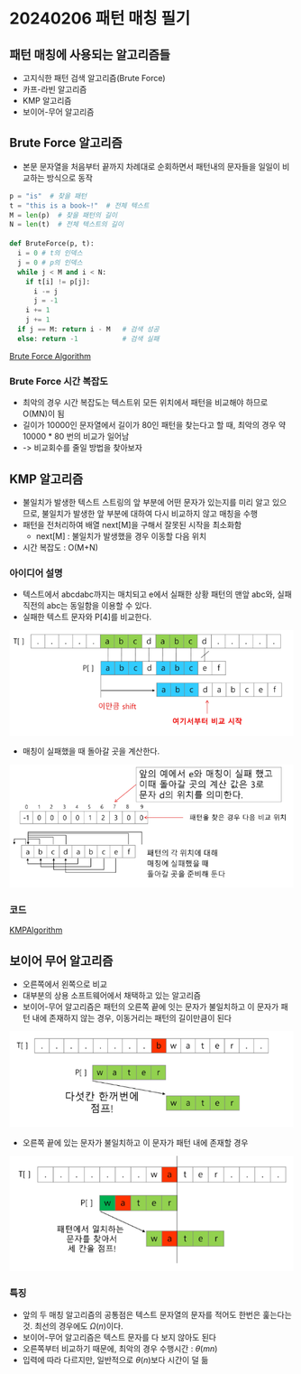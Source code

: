 # 20240206 패턴 매칭 필기

## 패턴 매칭에 사용되는 알고리즘들
- 고지식한 패턴 검색 알고리즘(Brute Force)
- 카프-라빈 알고리즘
- KMP 알고리즘
- 보이어-무어 알고리즘

## Brute Force 알고리즘
- 본문 문자열을 처음부터 끝까지 차례대로 순회하면서 패턴내의 문자들을 일일이 비교하는 방식으로 동작

```py
p = "is"  # 찾을 패턴
t = "this is a book~!"  # 전체 텍스트
M = len(p)  # 찾을 패턴의 길이
N = len(t)  # 전체 텍스트의 길이

def BruteForce(p, t):
  i = 0 # t의 인덱스
  j = 0 # p의 인덱스
  while j < M and i < N:
    if t[i] != p[j]:
      i -= j
      j = -1
    i += 1
    j += 1
  if j == M: return i - M   # 검색 성공
  else: return -1           # 검색 실패
```
[Brute Force Algorithm](./code/BruteForce2.py)

### Brute Force 시간 복잡도
- 최악의 경우 시간 복잡도는 텍스트위 모든 위치에서 패턴을 비교해야 하므로 O(MN)이 됨
- 길이가 10000인 문자열에서 길이가 80인 패턴을 찾는다고 할 때, 최악의 경우 약 10000 * 80 번의 비교가 일어남
- -> 비교회수를 줄일 방법을 찾아보자

## KMP 알고리즘
- 불일치가 발생한 텍스트 스트링의 앞 부분에 어떤 문자가 있는지를 미리 알고 있으므로, 불일치가 발생한 앞 부분에 대하여 다시 비교하지 않고 매칭을 수행
- 패턴을 전처리하여 배열 next[M]을 구해서 잘못된 시작을 최소화함
  - next[M] : 불일치가 발생했을 경우 이동할 다음 위치
- 시간 복잡도 : O(M+N)

### 아이디어 설명
- 텍스트에서 abcdabc까지는 매치되고 e에서 실패한 상황 패턴의 맨앞 abc와, 실패 직전의 abc는 동일함을 이용할 수 있다.
- 실패한 텍스트 문자와 P[4]를 비교한다.
 
![Alt text](./assets/KMPalgorithm1.png)

- 매칭이 실패했을 때 돌아갈 곳을 계산한다.

![Alt text](./assets/KMPalgorithm2.png)

### 코드
[KMPAlgorithm](./code/KMPalgorithm.py)

## 보이어 무어 알고리즘
- 오른쪽에서 왼쪽으로 비교
- 대부분의 상용 소프트웨어에서 채택하고 있는 알고리즘
- 보이어-무어 알고리즘은 패턴의 오른쪽 끝에 잇는 문자가 불일치하고 이 문자가 패턴 내에 존재하지 않는 경우, 이동거리는 패턴의 길이만큼이 된다

![Alt text](./assets/BoyreMooreAlgorithm1.png)

- 오른쪽 끝에 있는 문자가 불일치하고 이 문자가 패턴 내에 존재할 경우

![Alt text](./assets/BoyreMooreAlgorithm2.png)

### 특징
- 앞의 두 매칭 알고리즘의 공통점은 텍스트 문자열의 문자를 적어도 한번은 훑는다는 것. 최선의 경우에도 $\Omega(n)$이다.
- 보이어-무어 알고리즘은 텍스트 문자를 다 보지 않아도 된다
- 오른쪽부터 비교하기 때문에, 최악의 경우 수행시간 : $\theta(mn)$
- 입력에 따라 다르지만, 일반적으로 $\theta(n)$보다 시간이 덜 듦